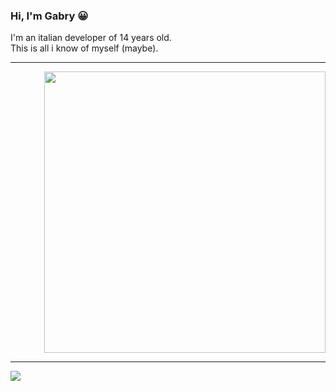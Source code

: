 <div align="left">
  <div>
    
### Hi, I'm Gabry 😀
I'm an italian developer of 14 years old.  
This is all i know of myself (maybe).
  </div>
</div>

<hr> 
<div align="right"> 
  <a href="https://gabry.ga" target="_blank"><img width="450vh" src="https://github-readme-stats.vercel.app/api?username=NotGabry&theme=rose_pine&show_icons=true&hide=contribs,prs&width=5000px&hide_border=true&count_private=true&custom_title=NotGabry's+Stats"></a>
</div>

<hr>

<div align="left">
  <a href="https://discord.com/users/683423964227436576" target="_blank"><img src="https://lanyard.cnrad.dev/api/683423964227436576?idleMessage=Watching+My+Life+In+My+Bed...&bg=191724&border=10px"></a>
</div>
